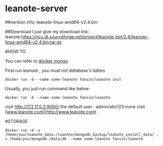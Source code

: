 # leanote-server
##version info:
leanote-linux-amd64-v2.4.bin  

##Download
I just give my download link:
leanote:https://ncu.dl.sourceforge.net/project/leanote-bin/2.4/leanote-linux-amd64-v2.4.bin.tar.gz

#HOW TO

You can refer to [docker mongo](https://store.docker.com/images/9147d1b7-a686-4e38-8ecd-94a47f5da9cf?tab=description)

*First run leanote , you must init database's tables*

    docker run -d --name some-leanote fansin/leanote init

Usually, you just run command like below:

    docker run -d --name some-leanote fansin/leanote

visit http://172.17.0.2:9000/ the default user : admin/abc123.more visit [www.leanote.com](http://www.leanote.com)

#STORAGE

    docker run -d -v /home/you/leanote_data:/leanote/mongodb_backup/leanote_install_data/ -v /home/you/mongodb:/data/db --name some-leanote fansin/leanote
